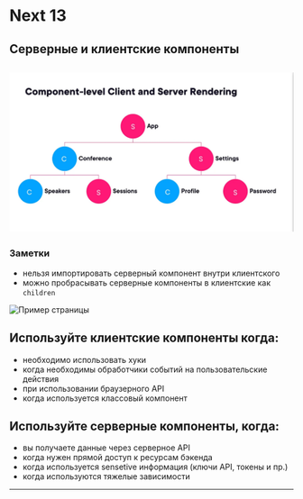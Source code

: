 # Next 13

## Серверные и клиентские компоненты

![React components](example-1.webp)
--------------------------------------------------------------------
### Заметки

- нельзя импортировать серверный компонент внутри клиентского
- можно пробрасывать серверные компоненты в клиентские как `children`

![Пример страницы](example-2.avif)



Используйте клиентские компоненты когда:
---------------------------------------------------------------------
- необходимо использовать хуки
- когда необходимы обработчики событий на пользовательские действия
- при использовании браузерного API
- когда используется классовый компонент



Используйте серверные компоненты, когда:
---------------------------------------------------------------------
- вы получаете данные через серверное API
- когда нужен прямой доступ к ресурсам бэкенда
- когда используется sensetive информация (ключи API, токены и пр.)
- когда используются тяжелые зависимости
---------------------------------------------------------------------
